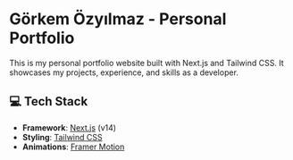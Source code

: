 # Görkem Özyılmaz - Personal Portfolio

This is my personal portfolio website built with Next.js and Tailwind CSS. It showcases my projects, experience, and skills as a developer.

## 💻 Tech Stack

- **Framework**: [Next.js](https://nextjs.org/) (v14)
- **Styling**: [Tailwind CSS](https://tailwindcss.com/)
- **Animations**: [Framer Motion](https://www.framer.com/motion/)
